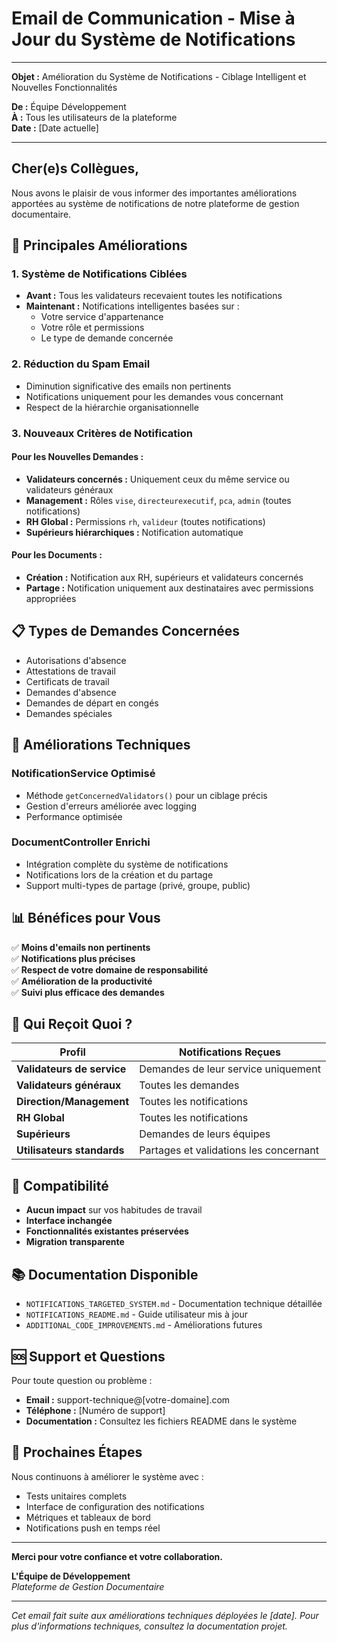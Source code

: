 # Email de Communication - Mise à Jour du Système de Notifications

---

**Objet :** Amélioration du Système de Notifications - Ciblage Intelligent et Nouvelles Fonctionnalités

**De :** Équipe Développement  
**À :** Tous les utilisateurs de la plateforme  
**Date :** [Date actuelle]

---

## Cher(e)s Collègues,

Nous avons le plaisir de vous informer des importantes améliorations apportées au système de notifications de notre plateforme de gestion documentaire.

## 🎯 **Principales Améliorations**

### **1. Système de Notifications Ciblées**
- **Avant :** Tous les validateurs recevaient toutes les notifications
- **Maintenant :** Notifications intelligentes basées sur :
  - Votre service d'appartenance
  - Votre rôle et permissions
  - Le type de demande concernée

### **2. Réduction du Spam Email**
- Diminution significative des emails non pertinents
- Notifications uniquement pour les demandes vous concernant
- Respect de la hiérarchie organisationnelle

### **3. Nouveaux Critères de Notification**

#### **Pour les Nouvelles Demandes :**
- **Validateurs concernés :** Uniquement ceux du même service ou validateurs généraux
- **Management :** Rôles `vise`, `directeurexecutif`, `pca`, `admin` (toutes notifications)
- **RH Global :** Permissions `rh`, `valideur` (toutes notifications)
- **Supérieurs hiérarchiques :** Notification automatique

#### **Pour les Documents :**
- **Création :** Notification aux RH, supérieurs et validateurs concernés
- **Partage :** Notification uniquement aux destinataires avec permissions appropriées

## 📋 **Types de Demandes Concernées**

- Autorisations d'absence
- Attestations de travail
- Certificats de travail
- Demandes d'absence
- Demandes de départ en congés
- Demandes spéciales

## 🔧 **Améliorations Techniques**

### **NotificationService Optimisé**
- Méthode `getConcernedValidators()` pour un ciblage précis
- Gestion d'erreurs améliorée avec logging
- Performance optimisée

### **DocumentController Enrichi**
- Intégration complète du système de notifications
- Notifications lors de la création et du partage
- Support multi-types de partage (privé, groupe, public)

## 📊 **Bénéfices pour Vous**

✅ **Moins d'emails non pertinents**  
✅ **Notifications plus précises**  
✅ **Respect de votre domaine de responsabilité**  
✅ **Amélioration de la productivité**  
✅ **Suivi plus efficace des demandes**  

## 🎯 **Qui Reçoit Quoi ?**

| Profil | Notifications Reçues |
|--------|----------------------|
| **Validateurs de service** | Demandes de leur service uniquement |
| **Validateurs généraux** | Toutes les demandes |
| **Direction/Management** | Toutes les notifications |
| **RH Global** | Toutes les notifications |
| **Supérieurs** | Demandes de leurs équipes |
| **Utilisateurs standards** | Partages et validations les concernant |

## 🔄 **Compatibilité**

- **Aucun impact** sur vos habitudes de travail
- **Interface inchangée**
- **Fonctionnalités existantes préservées**
- **Migration transparente**

## 📚 **Documentation Disponible**

- `NOTIFICATIONS_TARGETED_SYSTEM.md` - Documentation technique détaillée
- `NOTIFICATIONS_README.md` - Guide utilisateur mis à jour
- `ADDITIONAL_CODE_IMPROVEMENTS.md` - Améliorations futures

## 🆘 **Support et Questions**

Pour toute question ou problème :
- **Email :** support-technique@[votre-domaine].com
- **Téléphone :** [Numéro de support]
- **Documentation :** Consultez les fichiers README dans le système

## 🚀 **Prochaines Étapes**

Nous continuons à améliorer le système avec :
- Tests unitaires complets
- Interface de configuration des notifications
- Métriques et tableaux de bord
- Notifications push en temps réel

---

**Merci pour votre confiance et votre collaboration.**

**L'Équipe de Développement**  
*Plateforme de Gestion Documentaire*

---

*Cet email fait suite aux améliorations techniques déployées le [date]. Pour plus d'informations techniques, consultez la documentation projet.*